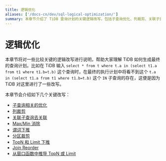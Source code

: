 ```yaml
---
title: 逻辑优化
aliases: ['/docs-cn/dev/sql-logical-optimization/']
summary: 本章节介绍了 TiDB 查询计划的关键逻辑改写，包括子查询优化、列裁剪、关联子查询去关联、Max/Min 消除、谓词下推、分区裁剪、TopN 和 Limit 下推以及 Join 重排序。这些改写帮助 TiDB 生成最终的查询计划，提高查询效率。
---
```


# 逻辑优化

本章节将对一些比较关键的逻辑改写进行说明，帮助大家理解 TiDB 如何生成最终的查询计划。比如在 TiDB 输入 `select * from t where t.a in (select t1.a from t1 where t1.b=t.b)` 这个查询时，在最终的执行计划中将看不到这个 `t.a in (select t1.a from t1 where t1.b=t.b)` 这个 `IN` 子查询的存在，这便是因为 TiDB 对这里进行了一些改写。

本章节会介绍如下几个关键改写：

- [子查询相关的优化](/subquery-optimization.md)
- [列裁剪](/column-pruning.md)
- [关联子查询去关联](/correlated-subquery-optimization.md)
- [Max/Min 消除](/max-min-eliminate.md)
- [谓词下推](/predicate-push-down.md)
- [分区裁剪](/partition-pruning.md)
- [TopN 和 Limit 下推](/topn-limit-push-down.md)
- [Join Reorder](/join-reorder.md)
- [从窗口函数中推导 TopN 或 Limit](/derive-topn-from-window.md)
